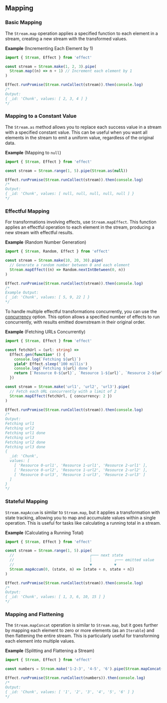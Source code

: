 ## Mapping

### Basic Mapping

The `Stream.map` operation applies a specified function to each element in a stream, creating a new stream with the transformed values.

**Example** (Incrementing Each Element by 1)

```ts twoslash
import { Stream, Effect } from 'effect'

const stream = Stream.make(1, 2, 3).pipe(
  Stream.map((n) => n + 1) // Increment each element by 1
)

Effect.runPromise(Stream.runCollect(stream)).then(console.log)
/*
Output:
{ _id: 'Chunk', values: [ 2, 3, 4 ] }
*/
```

### Mapping to a Constant Value

The `Stream.as` method allows you to replace each success value in a stream with a specified constant value. This can be useful when you want all elements in the stream to emit a uniform value, regardless of the original data.

**Example** (Mapping to `null`)

```ts twoslash
import { Stream, Effect } from 'effect'

const stream = Stream.range(1, 5).pipe(Stream.as(null))

Effect.runPromise(Stream.runCollect(stream)).then(console.log)
/*
Output:
{ _id: 'Chunk', values: [ null, null, null, null, null ] }
*/
```

### Effectful Mapping

For transformations involving effects, use `Stream.mapEffect`. This function applies an effectful operation to each element in the stream, producing a new stream with effectful results.

**Example** (Random Number Generation)

```ts twoslash
import { Stream, Random, Effect } from 'effect'

const stream = Stream.make(10, 20, 30).pipe(
  // Generate a random number between 0 and each element
  Stream.mapEffect((n) => Random.nextIntBetween(0, n))
)

Effect.runPromise(Stream.runCollect(stream)).then(console.log)
/*
Example Output:
{ _id: 'Chunk', values: [ 5, 9, 22 ] }
*/
```

To handle multiple effectful transformations concurrently, you can use the [concurrency](/docs/concurrency/basic-concurrency/#concurrency-options) option. This option allows a specified number of effects to run concurrently, with results emitted downstream in their original order.

**Example** (Fetching URLs Concurrently)

```ts twoslash
import { Stream, Effect } from 'effect'

const fetchUrl = (url: string) =>
  Effect.gen(function* () {
    console.log(`Fetching ${url}`)
    yield* Effect.sleep('100 millis')
    console.log(`Fetching ${url} done`)
    return [`Resource 0-${url}`, `Resource 1-${url}`, `Resource 2-${url}`]
  })

const stream = Stream.make('url1', 'url2', 'url3').pipe(
  // Fetch each URL concurrently with a limit of 2
  Stream.mapEffect(fetchUrl, { concurrency: 2 })
)

Effect.runPromise(Stream.runCollect(stream)).then(console.log)
/*
Output:
Fetching url1
Fetching url2
Fetching url1 done
Fetching url3
Fetching url2 done
Fetching url3 done
{
  _id: 'Chunk',
  values: [
    [ 'Resource 0-url1', 'Resource 1-url1', 'Resource 2-url1' ],
    [ 'Resource 0-url2', 'Resource 1-url2', 'Resource 2-url2' ],
    [ 'Resource 0-url3', 'Resource 1-url3', 'Resource 2-url3' ]
  ]
}
*/
```

### Stateful Mapping

`Stream.mapAccum` is similar to `Stream.map`, but it applies a transformation with state tracking, allowing you to map and accumulate values within a single operation. This is useful for tasks like calculating a running total in a stream.

**Example** (Calculating a Running Total)

```ts twoslash
import { Stream, Effect } from 'effect'

const stream = Stream.range(1, 5).pipe(
  //                                  ┌─── next state
  //                                  │          ┌─── emitted value
  //                                  ▼          ▼
  Stream.mapAccum(0, (state, n) => [state + n, state + n])
)

Effect.runPromise(Stream.runCollect(stream)).then(console.log)
/*
Output:
{ _id: 'Chunk', values: [ 1, 3, 6, 10, 15 ] }
*/
```

### Mapping and Flattening

The `Stream.mapConcat` operation is similar to `Stream.map`, but it goes further by mapping each element to zero or more elements (as an `Iterable`) and then flattening the entire stream. This is particularly useful for transforming each element into multiple values.

**Example** (Splitting and Flattening a Stream)

```ts twoslash
import { Stream, Effect } from 'effect'

const numbers = Stream.make('1-2-3', '4-5', '6').pipe(Stream.mapConcat((s) => s.split('-')))

Effect.runPromise(Stream.runCollect(numbers)).then(console.log)
/*
Output:
{ _id: 'Chunk', values: [ '1', '2', '3', '4', '5', '6' ] }
*/
```
